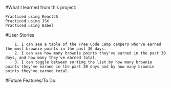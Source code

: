 #What I learned from this project:
 ```
 Practiced using ReactJS
 Practiced using JSX
 Practiced using Babel 
 
```
#User Stories
```
	1. I can see a table of the Free Code Camp campers who've earned the most brownie points in the past 30 days.
	2. I can see how many brownie points they've earned in the past 30 days, and how many they've earned total.
	3. I can toggle between sorting the list by how many brownie points they've earned in the past 30 days and by how many brownie points they've earned total.
```

#Future Features/To Do: 
  ```
  ```